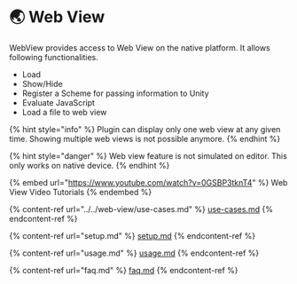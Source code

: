 # 🌏 Web View

WebView provides access to Web View on the native platform. It allows following functionalities.

* Load
* Show/Hide
* Register a Scheme for passing information to Unity
* Evaluate JavaScript
* Load a file to web view

{% hint style="info" %}
Plugin can display only one web view at any given time. Showing multiple web views is not possible anymore.
{% endhint %}

{% hint style="danger" %}
Web view feature is not simulated on editor. This only works on native device.
{% endhint %}

{% embed url="https://www.youtube.com/watch?v=0GSBP3tknT4" %}
Web View Video Tutorials
{% endembed %}

{% content-ref url="../../web-view/use-cases.md" %}
[use-cases.md](../../web-view/use-cases.md)
{% endcontent-ref %}

{% content-ref url="setup.md" %}
[setup.md](setup.md)
{% endcontent-ref %}

{% content-ref url="usage.md" %}
[usage.md](usage.md)
{% endcontent-ref %}

{% content-ref url="faq.md" %}
[faq.md](faq.md)
{% endcontent-ref %}

